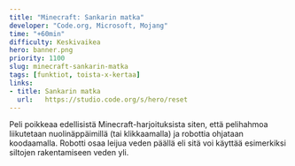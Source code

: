 ```yaml
---
title: "Minecraft: Sankarin matka"
developer: "Code.org, Microsoft, Mojang"
time: "+60min"
difficulty: Keskivaikea
hero: banner.png
priority: 1100
slug: minecraft-sankarin-matka
tags: [funktiot, toista-x-kertaa]
links:
- title: Sankarin matka
  url:   https://studio.code.org/s/hero/reset
---
```



Peli poikkeaa edellisistä Minecraft-harjoituksista siten, että pelihahmoa liikutetaan nuolinäppäimillä (tai klikkaamalla) ja robottia ohjataan koodaamalla. Robotti osaa leijua veden päällä eli sitä voi käyttää esimerkiksi siltojen rakentamiseen veden yli.
